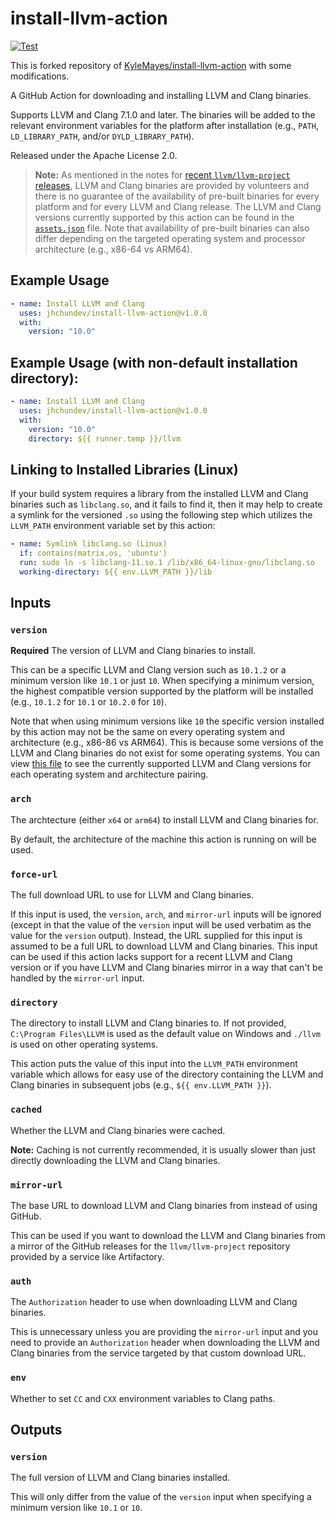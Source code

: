 # install-llvm-action

[![Test](https://github.com/KyleMayes/install-llvm-action/actions/workflows/test.yml/badge.svg)](https://github.com/KyleMayes/install-llvm-action/actions/workflows/test.yml)

This is forked repository of [KyleMayes/install-llvm-action](https://github.com/KyleMayes/install-llvm-action) with some modifications.

A GitHub Action for downloading and installing LLVM and Clang binaries.

Supports LLVM and Clang 7.1.0 and later. The binaries will be added to the relevant environment variables for the platform after installation (e.g., `PATH`, `LD_LIBRARY_PATH`, and/or `DYLD_LIBRARY_PATH`).

Released under the Apache License 2.0.

> **Note:** As mentioned in the notes for [recent `llvm/llvm-project` releases](https://github.com/llvm/llvm-project/releases), LLVM and Clang binaries are provided by volunteers and there is no guarantee of the availability of pre-built binaries for every platform and for every LLVM and Clang release. The LLVM and Clang versions currently supported by this action can be found in the [`assets.json`](assets.json) file. Note that availability of pre-built binaries can also differ depending on the targeted operating system and processor architecture (e.g., x86-64 vs ARM64).

## Example Usage

```yml
- name: Install LLVM and Clang
  uses: jhchundev/install-llvm-action@v1.0.0
  with:
    version: "10.0"
```

## Example Usage (with non-default installation directory):

```yml
- name: Install LLVM and Clang
  uses: jhchundev/install-llvm-action@v1.0.0
  with:
    version: "10.0"
    directory: ${{ runner.temp }}/llvm
```

## Linking to Installed Libraries (Linux)

If your build system requires a library from the installed LLVM and Clang binaries such as `libclang.so`, and it fails to find it, then it may help to create a symlink for the versioned `.so` using the following step which utilizes the `LLVM_PATH` environment variable set by this action:

```yaml
- name: Symlink libclang.so (Linux)
  if: contains(matrix.os, 'ubuntu')
  run: sudo ln -s libclang-11.so.1 /lib/x86_64-linux-gnu/libclang.so
  working-directory: ${{ env.LLVM_PATH }}/lib
```

## Inputs

### `version`

**Required** The version of LLVM and Clang binaries to install.

This can be a specific LLVM and Clang version such as `10.1.2` or a minimum version like `10.1` or just `10`. When specifying a minimum version, the highest compatible version supported by the platform will be installed (e.g., `10.1.2` for `10.1` or `10.2.0` for `10`).

Note that when using minimum versions like `10` the specific version installed by this action may not be the same on every operating system and architecture (e.g., x86-86 vs ARM64). This is because some versions of the LLVM and Clang binaries do not exist for some operating systems. You can view [this file](assets.json) to see the currently supported LLVM and Clang versions for each operating system and architecture pairing.

### `arch`

The archtecture (either `x64` or `arm64`) to install LLVM and Clang binaries for.

By default, the architecture of the machine this action is running on will be used.

### `force-url`

The full download URL to use for LLVM and Clang binaries.

If this input is used, the `version`, `arch`, and `mirror-url` inputs will be ignored (except in that the value of the `version` input will be used verbatim as the value for the `version` output). Instead, the URL supplied for this input is assumed to be a full URL to download LLVM and Clang binaries. This input can be used if this action lacks support for a recent LLVM and Clang version or if you have LLVM and Clang binaries mirror in a way that can't be handled by the `mirror-url` input.

### `directory`

The directory to install LLVM and Clang binaries to. If not provided, `C:\Program Files\LLVM` is used as the default value on Windows and `./llvm` is used on other operating systems.

This action puts the value of this input into the `LLVM_PATH` environment variable which allows for easy use of the directory containing the LLVM and Clang binaries in subsequent jobs (e.g., `${{ env.LLVM_PATH }}`).

### `cached`

Whether the LLVM and Clang binaries were cached.

**Note:** Caching is not currently recommended, it is usually slower than just directly downloading the LLVM and Clang binaries.

### `mirror-url`

The base URL to download LLVM and Clang binaries from instead of using GitHub.

This can be used if you want to download the LLVM and Clang binaries from a mirror of the GitHub releases for the `llvm/llvm-project` repository provided by a service like Artifactory.

### `auth`

The `Authorization` header to use when downloading LLVM and Clang binaries.

This is unnecessary unless you are providing the `mirror-url` input and you need to provide an `Authorization` header when downloading the LLVM and Clang binaries from the service targeted by that custom download URL.

### `env`

Whether to set `CC` and `CXX` environment variables to Clang paths.

## Outputs

### `version`

The full version of LLVM and Clang binaries installed.

This will only differ from the value of the `version` input when specifying a minimum version like `10.1` or `10`.
